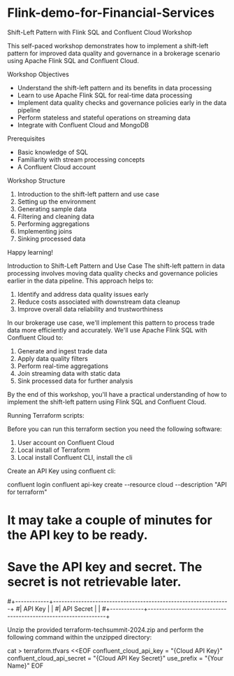 # Flink-demo-for-Financial-Services

Shift-Left Pattern with Flink SQL and Confluent Cloud Workshop

This self-paced workshop demonstrates how to implement a shift-left pattern for improved data quality and governance in a brokerage scenario using Apache Flink SQL and Confluent Cloud.

Workshop Objectives

- Understand the shift-left pattern and its benefits in data processing
- Learn to use Apache Flink SQL for real-time data processing
- Implement data quality checks and governance policies early in the data pipeline
- Perform stateless and stateful operations on streaming data
- Integrate with Confluent Cloud and MongoDB

Prerequisites

- Basic knowledge of SQL
- Familiarity with stream processing concepts
- A Confluent Cloud account

Workshop Structure
1. Introduction to the shift-left pattern and use case
2. Setting up the environment
3. Generating sample data
4. Filtering and cleaning data
5. Performing aggregations
6. Implementing joins
7. Sinking processed data

Happy learning!

Introduction to Shift-Left Pattern and Use Case
The shift-left pattern in data processing involves moving data quality checks and governance policies earlier in the data pipeline. This approach helps to:

1. Identify and address data quality issues early
2. Reduce costs associated with downstream data cleanup
3. Improve overall data reliability and trustworthiness

In our brokerage use case, we'll implement this pattern to process trade data more efficiently and accurately. We'll use Apache Flink SQL with Confluent Cloud to:

1. Generate and ingest trade data
2. Apply data quality filters
3. Perform real-time aggregations
4. Join streaming data with static data
5. Sink processed data for further analysis

By the end of this workshop, you'll have a practical understanding of how to implement the shift-left pattern using Flink SQL and Confluent Cloud.

Running Terraform scripts:

Before you can run this terraform section you need the following software:
1. User account on Confluent Cloud
2. Local install of Terraform
3. Local install Confluent CLI, install the cli

Create an API Key using confluent cli:

confluent login
confluent api-key create --resource cloud --description "API for terraform"
# It may take a couple of minutes for the API key to be ready.
# Save the API key and secret. The secret is not retrievable later.
#+------------+---------------------------------------------------------------+
#| API Key    | <your generated key>                                          |
#| API Secret | <your generated secret>                                       |
#+------------+---------------------------------------------------------------+

Unzip the provided terraform-techsummit-2024.zip and perform the following command within the unzipped directory:

cat > terraform.tfvars <<EOF
confluent_cloud_api_key = "{Cloud API Key}"
confluent_cloud_api_secret = "{Cloud API Key Secret}"
use_prefix = "{Your Name}"
EOF



